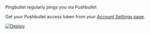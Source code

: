 Pingbullet regularly pings you via Pushbullet

Get your Pushbullet access token from your [Account Settings page](https://www.pushbullet.com/#settings/account).


[![Deploy](https://www.herokucdn.com/deploy/button.png)](https://heroku.com/deploy)

